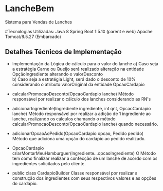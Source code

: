 # LancheBem
Sistema para Vendas de Lanches

#Tecnologias Utilizadas: 
Java 8
Spring Boot 1.5.10 (parent e web)
Apache Tomcat/8.5.27 (Embarcado) 


## Detalhes Técnicos de Implementação 
- Implementação da Lógica de cálculo para o valor do lanche 
a) Caso seja a estratégia Carne ou Queijo será realizado alteração na entidade
OpçãoIngrediente alterando o valorDesconto  
b) Caso seja a estratégia Light, será dado o desconto de 10% considerando o atributo
valorOriginal da entidade OpcaoCardapio 

- calcularPromocaoDesconto(OpcaoCardapio lanche)
Método responsável por realizar o cálculo dos lanches considerando as RN's 

- adicionarIngrediente(Ingrediente ingrediente, int qnt, OpcaoCardapio lanche)
Método responsável por realizar a adição de 1 ingrediente ao lanche, 
realizando os cálculos chamando o método calcularPromocaoDesconto(OpcaoCardapio lanche)
quando necessário. 

- adicionarOpcaoAoPedido(OpcaoCardapio opcao, Pedido pedido)
Método que adiciona uma opção do cardápio ao pedido realizado. 

- OpcaoCardapio criarMontarMeuHamburguer(Ingrediente...opcaoIngrediente)
O Método tem como finalizar realizar a confecção de um lanche de acordo
com os ingredientes solicitados pelo cliente.

- public class CardapioBuilder 
Classe responsável por realizar a construção dos ingredientes com seus respectivos
valores e as opções do cardápio. 